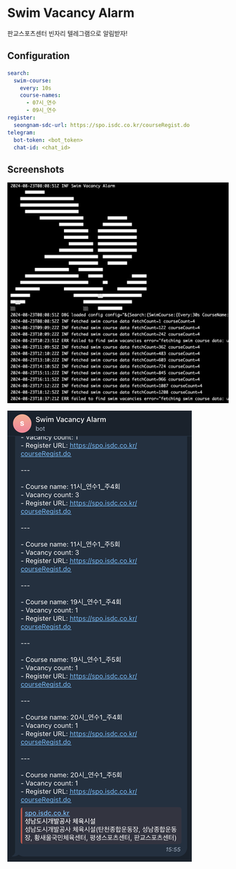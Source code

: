 # Swim Vacancy Alarm

판교스포츠센터 빈자리 텔레그램으로 알림받자!

## Configuration

```yaml
search:
  swim-course:
    every: 10s
    course-names:
      - 07시_연수
      - 09시_연수
register:
  seongnam-sdc-url: https://spo.isdc.co.kr/courseRegist.do
telegram:
  bot-token: <bot_token>
  chat-id: <chat_id>
```

## Screenshots

![App logs](docs/asset/app_log.png)

![Telegram alarm](docs/asset/telegram_alarm.png)
